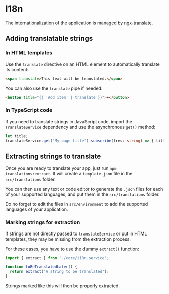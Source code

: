 # I18n

The internationalization of the application is managed by [ngx-translate](https://github.com/ngx-translate/core).

## Adding translatable strings

### In HTML templates

Use the `translate` directive on an HTML element to automatically translate its content:
```html
<span translate>This text will be translated.</span>
```

You can also use the `translate` pipe if needed:
```html
<button title="{{ 'Add item' | translate }}">+</button>
```

### In TypeScript code

If you need to translate strings in JavaScript code, import the `TranslateService` dependency and use the asynchronous
`get()` method:

```typescript
let title;
translateService.get('My page title').subscribe((res: string) => { title = res; });
```

## Extracting strings to translate

Once you are ready to translate your app, just run `npm translations:extract`.
It will create a `template.json` file in the `src/translations` folder.

You can then use any text or code editor to generate the `.json` files for each of your supported languages, and put
them in the `src/translations` folder.

Do no forget to edit the files in `src/environment` to add the supported languages of your application.

### Marking strings for extraction

If strings are not directly passed to `translateService` or put in HTML templates, they may be missing from the
extraction process.

For these cases, you have to use the dummy `extract()` function:
```typescript
import { extract } from './core/i18n.service';

function toBeTranslatedLater() {
  return extract('A string to be translated');
}
```

Strings marked like this will then be properly extracted.
